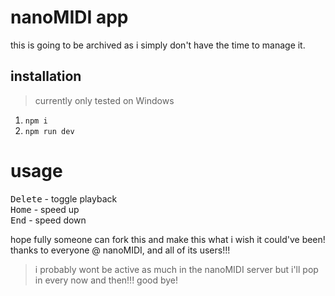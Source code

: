# nanoMIDI app
this is going to be archived as i simply don't have the time to manage it.

## installation
> currently only tested on Windows
1. `npm i`
2. `npm run dev`

# usage
<kbd>Delete</kbd> - toggle playback<br/>
<kbd>Home</kbd> - speed up<br/>
<kbd>End</kbd> - speed down<br/>

hope fully someone can fork this and make this what i wish it could've been!
thanks to everyone @ nanoMIDI, and all of its users!!!

> i probably wont be active as much in the nanoMIDI server but i'll pop in every now and then!!!
> good bye!
